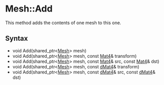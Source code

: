 # Mesh::Add #
This method adds the contents of one mesh to this one.

## Syntax ##
- void Add(shared_ptr<[Mesh](CPP_Mesh)> mesh)
- void Add(shared_ptr<[Mesh](CPP_Mesh)> mesh, const [Mat4](CPP_Mat4)& transform)
- void Add(shared_ptr<[Mesh](CPP_Mesh)> mesh, const [Mat4](CPP_Mat4)& src, const [Mat4](CPP_Mat4)& dst)
- void Add(shared_ptr<[Mesh](CPP_Mesh)> mesh, const [dMat4](CPP_dMat4)& transform)
- void Add(shared_ptr<[Mesh](CPP_Mesh)> mesh, const [dMat4](CPP_dMat4)& src, const [dMat4](CPP_dMat4)& dst)
